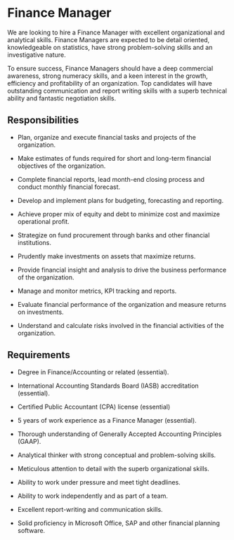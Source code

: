 # Finance Manager

We are looking to hire a Finance Manager with excellent organizational and analytical skills. Finance Managers are expected to be detail oriented, knowledgeable on statistics, have strong problem-solving skills and an investigative nature.

To ensure success, Finance Managers should have a deep commercial awareness, strong numeracy skills, and a keen interest in the growth, efficiency and profitability of an organization. Top candidates will have outstanding communication and report writing skills with a superb technical ability and fantastic negotiation skills.

## Responsibilities

* Plan, organize and execute financial tasks and projects of the organization.

* Make estimates of funds required for short and long-term financial objectives of the organization.

* Complete financial reports, lead month-end closing process and conduct monthly financial forecast.

* Develop and implement plans for budgeting, forecasting and reporting.

* Achieve proper mix of equity and debt to minimize cost and maximize operational profit.

* Strategize on fund procurement through banks and other financial institutions.

* Prudently make investments on assets that maximize returns.

* Provide financial insight and analysis to drive the business performance of the organization.

* Manage and monitor metrics, KPI tracking and reports.

* Evaluate financial performance of the organization and measure returns on investments.

* Understand and calculate risks involved in the financial activities of the organization.

## Requirements

* Degree in Finance/Accounting or related (essential).

* International Accounting Standards Board (IASB) accreditation (essential).

* Certified Public Accountant (CPA) license (essential)

* 5 years of work experience as a Finance Manager (essential).

* Thorough understanding of Generally Accepted Accounting Principles (GAAP).

* Analytical thinker with strong conceptual and problem-solving skills.

* Meticulous attention to detail with the superb organizational skills.

* Ability to work under pressure and meet tight deadlines.

* Ability to work independently and as part of a team.

* Excellent report-writing and communication skills.

* Solid proficiency in Microsoft Office, SAP and other financial planning software.

